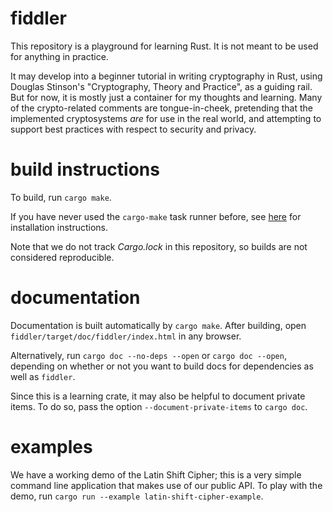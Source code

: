 # fiddler
This repository is a playground for learning Rust. It is not meant to be used for anything in practice.

It may develop into a beginner tutorial in writing cryptography in Rust, using Douglas Stinson's "Cryptography, Theory and Practice", as a guiding rail. But for now, it is mostly just a container for my thoughts and learning. Many of the crypto-related comments are tongue-in-cheek, pretending that the implemented cryptosystems _are_ for use in the real world, and attempting to support best practices with respect to security and privacy.

# build instructions
To build, run 
`cargo make`.

If you have never used  the `cargo-make` task runner before, see [here](https://github.com/sagiegurari/cargo-make?tab=readme-ov-file#installation) for installation instructions.

Note that we do not track _Cargo.lock_ in this repository, so builds are not considered reproducible.

# documentation

Documentation is built automatically by `cargo make`. After building, open `fiddler/target/doc/fiddler/index.html` in any browser. 

Alternatively, run 
`
cargo doc --no-deps --open
` or
`cargo doc --open`, depending on whether or not you want to build docs for dependencies as well as `fiddler`.

Since this is a learning crate, it may also be helpful to document private items. To do so, pass the option `--document-private-items` to `cargo doc`.

# examples

We have a working demo of the Latin Shift Cipher; this is a very simple command line application that makes use of our public API. To play with the demo, run `cargo run --example latin-shift-cipher-example`.